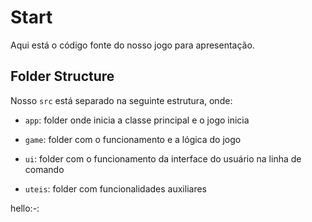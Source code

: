 # Start

Aqui está o código fonte do nosso jogo para apresentação.

## Folder Structure

Nosso `src` está separado na seguinte estrutura, onde:

- `app`: folder onde inicia a classe principal e o jogo inicia

- `game`: folder com o funcionamento e a lógica do jogo

- `ui`: folder com o funcionamento da interface do usuário na linha de comando

- `uteis`: folder com funcionalidades auxiliares

 hello:-:
